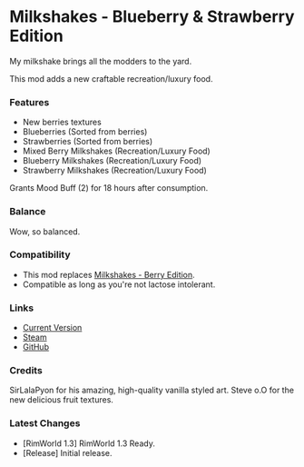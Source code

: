 # Milkshakes - Blueberry & Strawberry Edition

My milkshake brings all the modders to the yard.

This mod adds a new craftable recreation/luxury food.

### Features

- New berries textures
- Blueberries (Sorted from berries)
- Strawberries (Sorted from berries)
- Mixed Berry Milkshakes (Recreation/Luxury Food)
- Blueberry Milkshakes (Recreation/Luxury Food)
- Strawberry Milkshakes (Recreation/Luxury Food)

Grants Mood Buff (2) for 18 hours after consumption.

### Balance

Wow, so balanced.

### Compatibility

- This mod replaces [Milkshakes - Berry Edition](https://steamcommunity.com/sharedfiles/filedetails/?id=2595120517).
- Compatible as long as you're not lactose intolerant.

### Links

- [Current Version](https://github.com/Sierra0001/Milkshakes---Blueberry---Strawberry-Edition/releases/tag/v1.0)
- [Steam](https://steamcommunity.com/sharedfiles/filedetails/?id=2649143849)
- [GitHub](https://github.com/Sierra0001/Milkshakes---Blueberry---Strawberry-Edition)

### Credits

SirLalaPyon for his amazing, high-quality vanilla styled art.
Steve o.O for the new delicious fruit textures.

### Latest Changes

- [RimWorld 1.3] RimWorld 1.3 Ready.
- [Release] Initial release.